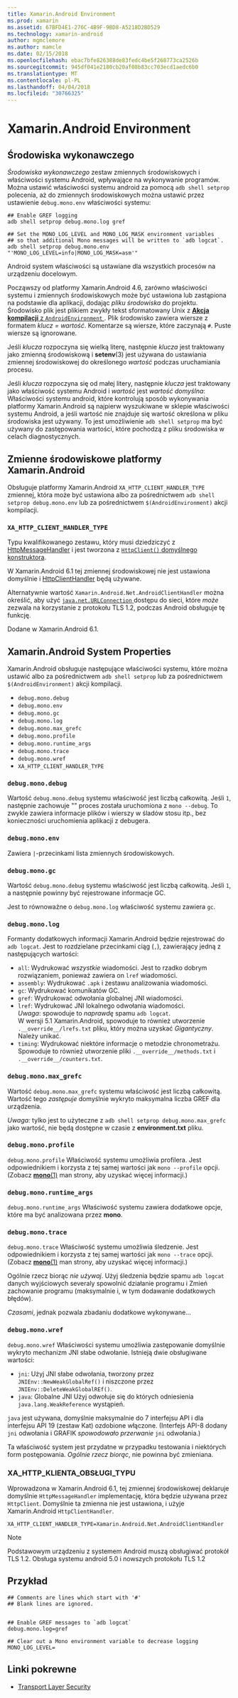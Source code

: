 ```yaml
---
title: Xamarin.Android Environment
ms.prod: xamarin
ms.assetid: 67BFD4E1-276C-4B9F-9BD8-A5218D2BD529
ms.technology: xamarin-android
author: mgmclemore
ms.author: mamcle
ms.date: 02/15/2018
ms.openlocfilehash: ebac7bfe826388de83fedc4be5f268773ca2526b
ms.sourcegitcommit: 945df041e2180cb20af08b83cc703ecd1aedc6b0
ms.translationtype: MT
ms.contentlocale: pl-PL
ms.lasthandoff: 04/04/2018
ms.locfileid: "30766325"
---
```

# <a name="xamarinandroid-environment"></a>Xamarin.Android Environment

## <a name="execution-environment"></a>Środowiska wykonawczego

*Środowiska wykonawczego* zestaw zmiennych środowiskowych i właściwości systemu Android, wpływające na wykonywanie programów. Można ustawić właściwości systemu android za pomocą `adb shell setprop` polecenia, aż do zmiennych środowiskowych można ustawić przez ustawienie `debug.mono.env` właściwości systemu:

```shell
## Enable GREF logging
adb shell setprop debug.mono.log gref

## Set the MONO_LOG_LEVEL and MONO_LOG_MASK environment variables
## so that additional Mono messages will be written to `adb logcat`.
adb shell setprop debug.mono.env "'MONO_LOG_LEVEL=info|MONO_LOG_MASK=asm'"
```

Android system właściwości są ustawiane dla wszystkich procesów na urządzeniu docelowym.

Począwszy od platformy Xamarin.Android 4.6, zarówno właściwości systemu i zmiennych środowiskowych może być ustawiona lub zastąpiona na podstawie dla aplikacji, dodając *pliku środowiska* do projektu. Środowisko plik jest plikiem zwykły tekst sformatowany Unix z [ **Akcja kompilacji** z `AndroidEnvironment` ](~/android/deploy-test/building-apps/build-process.md).
Plik środowisko zawiera wiersze z formatem *klucz = wartość*.
Komentarze są wiersze, które zaczynają `#`. Puste wiersze są ignorowane.

Jeśli *klucza* rozpoczyna się wielką literę, następnie *klucza* jest traktowany jako zmienną środowiskową i **setenv**(3) jest używana do ustawiania zmiennej środowiskowej do określonego *wartość* podczas uruchamiania procesu.

Jeśli *klucza* rozpoczyna się od małej litery, następnie *klucza* jest traktowany jako właściwość systemu Android i *wartość* jest *wartość domyślna*: Właściwości systemu android, które kontrolują sposób wykonywania platformy Xamarin.Android są najpierw wyszukiwane w sklepie właściwości systemu Android, a jeśli wartość nie znajduje się wartość określona w pliku środowiska jest używany. To jest umożliwienie `adb shell setprop` ma być używany do zastępowania wartości, które pochodzą z pliku środowiska w celach diagnostycznych.

## <a name="xamarinandroid-environment-variables"></a>Zmienne środowiskowe platformy Xamarin.Android

Obsługuje platformy Xamarin.Android `XA_HTTP_CLIENT_HANDLER_TYPE` zmiennej, która może być ustawiona albo za pośrednictwem `adb shell setprop debug.mono.env` lub za pośrednictwem `$(AndroidEnvironment)` akcji kompilacji.


### `XA_HTTP_CLIENT_HANDLER_TYPE`

Typu kwalifikowanego zestawu, który musi dziedziczyć z [HttpMessageHandler](https://docs.microsoft.com/dotnet/api/system.net.http.httpmessagehandler?view=xamarinandroid-7.1) i jest tworzona z [ `HttpClient()` domyślnego konstruktora](https://docs.microsoft.com/dotnet/api/system.net.http.httpclient.-ctor?view=xamarinandroid-7.1#System_Net_Http_HttpClient__ctor).

W Xamarin.Android 6.1 tej zmiennej środowiskowej nie jest ustawiona domyślnie i [HttpClientHandler](https://docs.microsoft.com/dotnet/api/system.net.http.httpclienthandler?view=xamarinandroid-7.1) będą używane.

Alternatywnie wartość `Xamarin.Android.Net.AndroidClientHandler` można określić, aby użyć [ `java.net.URLConnection` ](https://developer.xamarin.com/api/type/Java.Net.URLConnection/) dostępu do sieci, które *może* zezwala na korzystanie z protokołu TLS 1.2, podczas Android obsługuje tę funkcję.

Dodane w Xamarin.Android 6.1.

## <a name="xamarinandroid-system-properties"></a>Xamarin.Android System Properties

Xamarin.Android obsługuje następujące właściwości systemu, które można ustawić albo za pośrednictwem `adb shell setprop` lub za pośrednictwem `$(AndroidEnvironment)` akcji kompilacji.

* `debug.mono.debug`
* `debug.mono.env`
* `debug.mono.gc`
* `debug.mono.log`
* `debug.mono.max_grefc`
* `debug.mono.profile`
* `debug.mono.runtime_args`
* `debug.mono.trace`
* `debug.mono.wref`
* `XA_HTTP_CLIENT_HANDLER_TYPE`

### `debug.mono.debug`

Wartość `debug.mono.debug` systemu właściwość jest liczbą całkowitą. Jeśli `1`, następnie zachowuje "" proces została uruchomiona z `mono --debug`.
To zwykle zawiera informacje plików i wierszy w śladów stosu itp., bez konieczności uruchomienia aplikacji z debugera.

### `debug.mono.env`

Zawiera `|`-przecinkami lista zmiennych środowiskowych.

### `debug.mono.gc`

Wartość `debug.mono.debug` systemu właściwość jest liczbą całkowitą.
Jeśli `1`, a następnie powinny być rejestrowane informacje GC.

Jest to równoważne o `debug.mono.log` właściwość systemu zawiera `gc`.

### `debug.mono.log`

Formanty dodatkowych informacji Xamarin.Android będzie rejestrować do `adb logcat`.
Jest to rozdzielane przecinkami ciąg (`,`), zawierający jedną z następujących wartości:

* `all`: Wydrukować *wszystkie* wiadomości. Jest to rzadko dobrym rozwiązaniem, ponieważ zawiera on `lref` wiadomości.
* `assembly`: Wydrukować `.apk` i zestawu analizowania wiadomości.
* `gc`: Wydrukować komunikatów GC.
* `gref`: Wydrukować odwołania globalnej JNI wiadomości.
* `lref`: Wydrukować JNI lokalnego odwołania wiadomości.  
    *Uwaga*: spowoduje to *naprawdę* spamu `adb logcat`.  
    W wersji 5.1 Xamarin.Android, spowoduje to również utworzenie `.__override__/lrefs.txt` pliku, który można uzyskać *Gigantyczny*.  
    Należy unikać.
* `timing`: Wydrukować niektóre informacje o metodzie chronometrażu. Spowoduje to również utworzenie pliki `.__override__/methods.txt` i `.__override__/counters.txt`.


### `debug.mono.max_grefc`

Wartość `debug.mono.max_grefc` systemu właściwość jest liczbą całkowitą.
Wartość tego *zastępuje* domyślnie wykryto maksymalna liczba GREF dla urządzenia.

*Uwaga:* tylko jest to użyteczne z `adb shell setprop
debug.mono.max_grefc` jako wartość, nie będą dostępne w czasie z **environment.txt** pliku.

### `debug.mono.profile`

`debug.mono.profile` Właściwość systemu umożliwia profilera.
Jest odpowiednikiem i korzysta z tej samej wartości jak `mono --profile` opcji. (Zobacz [ **mono**(1)](http://docs.go-mono.com/?link=man%3amono(1)) man strony, aby uzyskać więcej informacji.)

### `debug.mono.runtime_args`

`debug.mono.runtime_args` Właściwość systemu zawiera dodatkowe opcje, które ma być analizowana przez **mono**.

### `debug.mono.trace`

`debug.mono.trace` Właściwość systemu umożliwia śledzenie.
Jest odpowiednikiem i korzysta z tej samej wartości jak `mono --trace` opcji. (Zobacz [ **mono**(1)](http://docs.go-mono.com/?link=man%3amono(1)) man strony, aby uzyskać więcej informacji.)

Ogólnie rzecz biorąc *nie używaj*. Użyj śledzenia będzie spamu `adb logcat` danych wyjściowych severaly spowolnić działanie programu i Zmień zachowanie programu (maksymalnie i, w tym dodawanie dodatkowych błędów).

*Czasami*, jednak pozwala zbadaniu dodatkowe wykonywane...

### `debug.mono.wref`

`debug.mono.wref` Właściwości systemu umożliwia zastępowanie domyślnie wykryto mechanizm JNI słabe odwołanie. Istnieją dwie obsługiwane wartości:

* `jni`: Użyj JNI słabe odwołania, tworzony przez `JNIEnv::NewWeakGlobalRef()` i niszczone przez `JNIEnv::DeleteWeakGlobalREf()`.
* `java`: Globalne JNI Użyj odwołuje się do których odniesienia `java.lang.WeakReference` wystąpień.

`java` jest używana, domyślnie maksymalnie do 7 interfejsu API i dla interfejsu API 19 (zestaw Kat) ozdobione włączone. (Interfejs API-8 dodany `jni` odwołania i GRAFIK *spowodowało przerwanie* `jni` odwołania.)

Ta właściwość system jest przydatne w przypadku testowania i niektórych form postępowania.
*Ogólnie rzecz biorąc*, nie powinna być zmieniana.

### <a name="xahttpclienthandlertype"></a>XA\_HTTP\_KLIENTA\_OBSŁUGI\_TYPU

Wprowadzona w Xamarin.Android 6.1, tej zmiennej środowiskowej deklaruje domyślnie `HttpMessageHandler` implementację, która będzie używana przez `HttpClient`. Domyślnie ta zmienna nie jest ustawiona, i użyje Xamarin.Android `HttpClientHandler`.

```shell
XA_HTTP_CLIENT_HANDLER_TYPE=Xamarin.Android.Net.AndroidClientHandler
```

> [!NOTE]
> Podstawowym urządzeniu z systemem Android muszą obsługiwać protokół TLS 1.2.
Obsługa systemu android 5.0 i nowszych protokołu TLS 1.2


## <a name="example"></a>Przykład

```shell
## Comments are lines which start with '#'
## Blank lines are ignored.


## Enable GREF messages to `adb logcat`
debug.mono.log=gref

## Clear out a Mono environment variable to decrease logging
MONO_LOG_LEVEL=
```



## <a name="related-links"></a>Linki pokrewne

- [Transport Layer Security](~/cross-platform/app-fundamentals/transport-layer-security.md)
